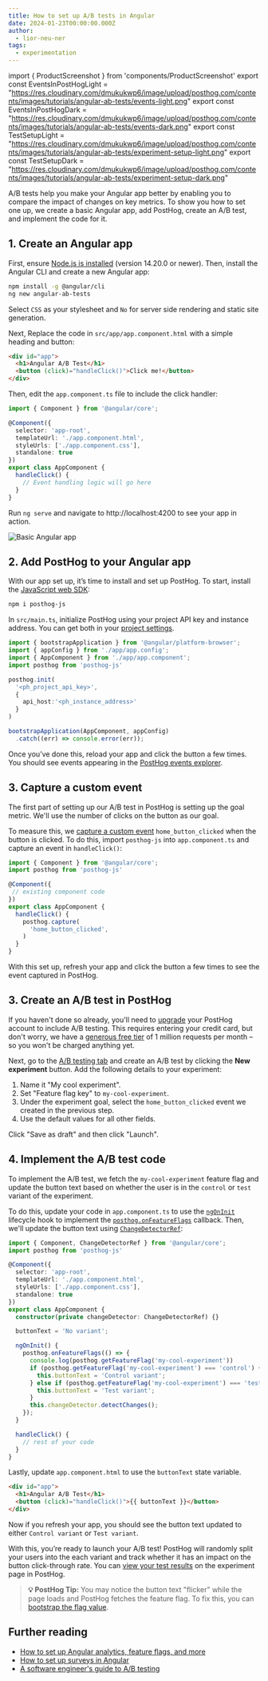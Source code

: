 ```yaml
---
title: How to set up A/B tests in Angular
date: 2024-01-23T00:00:00.000Z
author:
  - lior-neu-ner
tags:
  - experimentation
---
```


import { ProductScreenshot } from 'components/ProductScreenshot'
export const EventsInPostHogLight = "https://res.cloudinary.com/dmukukwp6/image/upload/posthog.com/contents/images/tutorials/angular-ab-tests/events-light.png"
export const EventsInPostHogDark = "https://res.cloudinary.com/dmukukwp6/image/upload/posthog.com/contents/images/tutorials/angular-ab-tests/events-dark.png"
export const TestSetupLight = "https://res.cloudinary.com/dmukukwp6/image/upload/posthog.com/contents/images/tutorials/angular-ab-tests/experiment-setup-light.png"
export const TestSetupDark = "https://res.cloudinary.com/dmukukwp6/image/upload/posthog.com/contents/images/tutorials/angular-ab-tests/experiment-setup-dark.png"

A/B tests help you make your Angular app better by enabling you to compare the impact of changes on key metrics. To show you how to set one up, we create a basic Angular app, add PostHog, create an A/B test, and implement the code for it.

## 1. Create an Angular app

First, ensure [Node.js is installed](https://nodejs.dev/en/learn/how-to-install-nodejs/) (version 14.20.0 or newer). Then, install the Angular CLI and create a new Angular app:

```bash
npm install -g @angular/cli
ng new angular-ab-tests
```

Select `CSS` as your stylesheet and `No` for server side rendering and static site generation.

Next, Replace the code in `src/app/app.component.html` with a simple heading and button:

```html file=app.component.html
<div id="app">
  <h1>Angular A/B Test</h1>
  <button (click)="handleClick()">Click me!</button>
</div>
```

Then, edit the `app.component.ts` file to include the click handler:

```typescript file=app.component.ts
import { Component } from '@angular/core';

@Component({
  selector: 'app-root',
  templateUrl: './app.component.html',
  styleUrls: ['./app.component.css'],
  standalone: true 
})
export class AppComponent {
  handleClick() {
    // Event handling logic will go here
  }
}
```

Run `ng serve` and navigate to http://localhost:4200 to see your app in action.

![Basic Angular app](https://res.cloudinary.com/dmukukwp6/image/upload/v1710055416/posthog.com/contents/images/tutorials/angular-ab-tests/basic-app.png)

## 2. Add PostHog to your Angular app

With our app set up, it’s time to install and set up PostHog. To start, install the [JavaScript web SDK](/docs/libraries/js):

```bash
npm i posthog-js
```

In `src/main.ts`, initialize PostHog using your project API key and instance address. You can get both in your [project settings](https://us.posthog.com/project/settings).  

```ts file=main.ts
import { bootstrapApplication } from '@angular/platform-browser';
import { appConfig } from './app/app.config';
import { AppComponent } from './app/app.component';
import posthog from 'posthog-js'

posthog.init(
  '<ph_project_api_key>',
  {
    api_host:'<ph_instance_address>'
  }
)

bootstrapApplication(AppComponent, appConfig)
  .catch((err) => console.error(err));
```

Once you’ve done this, reload your app and click the button a few times. You should see events appearing in the [PostHog events explorer](https://us.posthog.com/events).

## 3. Capture a custom event

The first part of setting up our A/B test in PostHog is setting up the goal metric. We'll use the number of clicks on the button as our goal.

To measure this, we [capture a custom event](/docs/product-analytics/capture-events) `home_button_clicked` when the button is clicked. To do this, import `posthog-js` into `app.component.ts` and capture an event in `handleClick()`:

```typescript file=app.component.ts
import { Component } from '@angular/core';
import posthog from 'posthog-js'

@Component({
 // existing component code
})
export class AppComponent {
  handleClick() {
    posthog.capture(
      'home_button_clicked', 
    )
  }
}

```

With this set up, refresh your app and click the button a few times to see the event captured in PostHog.

<ProductScreenshot
  imageLight={EventsInPostHogLight} 
  imageDark={EventsInPostHogDark} 
  alt="Events captured in PostHog" 
  classes="rounded"
/>

## 3. Create an A/B test in PostHog

If you haven't done so already, you'll need to [upgrade](https://us.posthog.com/organization/billing) your PostHog account to include A/B testing. This requires entering your credit card, but don't worry, we have a [generous free tier](/pricing) of 1 million requests per month – so you won't be charged anything yet.

Next, go to the [A/B testing tab](https://us.posthog.com/experiments) and create an A/B test by clicking the **New experiment** button. Add the following details to your experiment:

1. Name it "My cool experiment".
2. Set "Feature flag key" to `my-cool-experiment`.
3. Under the experiment goal, select the `home_button_clicked` event we created in the previous step.
4. Use the default values for all other fields.

Click "Save as draft" and then click "Launch".

<ProductScreenshot
  imageLight={TestSetupLight} 
  imageDark={TestSetupDark} 
  alt="Experiment setup in PostHog" 
  classes="rounded"
/>

## 4. Implement the A/B test code

To implement the A/B test, we fetch the `my-cool-experiment` feature flag and update the button text based on whether the user is in the `control` or `test` variant of the experiment.

To do this, update your code in `app.component.ts` to use the [`ngOnInit`](https://angular.io/api/core/OnInit) lifecycle hook to implement the [`posthog.onFeatureFlags`](/docs/libraries/js#ensuring-flags-are-loaded-before-usage) callback. Then, we'll update the button text using [`ChangeDetectorRef`](https://angular.io/api/core/ChangeDetectorRef):

```typescript file=app.component.ts
import { Component, ChangeDetectorRef } from '@angular/core';
import posthog from 'posthog-js'

@Component({
  selector: 'app-root',
  templateUrl: './app.component.html',
  styleUrls: ['./app.component.css'],
  standalone: true
})
export class AppComponent {
  constructor(private changeDetector: ChangeDetectorRef) {}

  buttonText = 'No variant';

  ngOnInit() {
    posthog.onFeatureFlags(() => {
      console.log(posthog.getFeatureFlag('my-cool-experiment'))
      if (posthog.getFeatureFlag('my-cool-experiment') === 'control') {
        this.buttonText = 'Control variant';
      } else if (posthog.getFeatureFlag('my-cool-experiment') === 'test') {
        this.buttonText = 'Test variant';
      }  
      this.changeDetector.detectChanges();
    });
  }

  handleClick() {
    // rest of your code
  }
}
```

Lastly, update `app.component.html` to use the `buttonText` state variable.

```html file=app.component.html
<div id="app">
  <h1>Angular A/B Test</h1>
  <button (click)="handleClick()">{{ buttonText }}</button>
</div>
```

Now if you refresh your app, you should see the button text updated to either `Control variant` or `Test variant`. 

With this, you’re ready to launch your A/B test! PostHog will randomly split your users into the each variant and track whether it has an impact on the button click-through rate. You can [view your test results](/docs/experiments/testing-and-launching#viewing-experiment-results) on the experiment page in PostHog.

> **💡 PostHog Tip:** You may notice the button text "flicker" while the page loads and PostHog fetches the feature flag. To fix this, you can [bootstrap the flag value](/docs/feature-flags/bootstrapping).

## Further reading

- [How to set up Angular analytics, feature flags, and more](/tutorials/angular-analytics)
- [How to set up surveys in Angular](/tutorials/angular-surveys)
- [A software engineer's guide to A/B testing](/product-engineers/ab-testing-guide-for-engineers)
